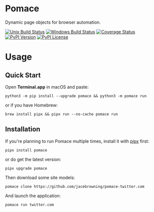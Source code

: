 # Pomace

Dynamic page objects for browser automation.

[![Unix Build Status](https://img.shields.io/travis/jacebrowning/pomace/main.svg?label=unix)](https://travis-ci.org/jacebrowning/pomace)
[![Windows Build Status](https://img.shields.io/appveyor/ci/jacebrowning/pomace/main.svg?label=window)](https://ci.appveyor.com/project/jacebrowning/pomace)
[![Coverage Status](https://img.shields.io/coveralls/jacebrowning/pomace/main.svg)](https://coveralls.io/r/jacebrowning/pomace)
[![PyPI Version](https://img.shields.io/pypi/v/pomace.svg)](https://pypi.org/project/pomace)
[![PyPI License](https://img.shields.io/pypi/l/pomace.svg)](https://pypi.org/project/pomace)

# Usage

## Quick Start

Open **Terminal.app** in macOS and paste:

```
python3 -m pip install --upgrade pomace && python3 -m pomace run
```

or if you have Homebrew:

```
brew install pipx && pipx run --no-cache pomace run
```

## Installation

If you're planning to run Pomace multiple times, install it with [pipx](https://pipxproject.github.io/pipx/) first:

```
pipx install pomace
```

or do get the latest version:

```
pipx upgrade pomace
```

Then download some site models:

```
pomace clone https://github.com/jacebrowning/pomace-twitter.com
```

And launch the application:

```
pomace run twitter.com
```
